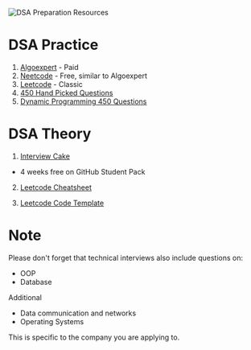 ![DSA Preparation Resources](https://github.com/UsmanGill-UG/Technical-Interview-Questions-Guide/assets/62206839/db190823-f73f-47e2-bf97-43958990846d)

# DSA Practice
1. [Algoexpert](https://www.algoexpert.io/) - Paid
2. [Neetcode](https://neetcode.io/roadmap) - Free, similar to Algoexpert
3. [Leetcode](https://leetcode.com/problemset/all/) - Classic
4. [450 Hand Picked Questions](https://www.geeksforgeeks.org/dsa-sheet-by-love-babbar/)
5. [Dynamic Programming 450 Questions](https://docs.google.com/spreadsheets/d/1pEzcVLdj7T4fv5mrNhsOvffBnsUH07GZk7c2jD-adE0/edit?usp=embed_facebook)

# DSA Theory

1. [Interview Cake](https://education.github.com/pack)
* 4 weeks free on GitHub Student Pack 

2. [Leetcode Cheatsheet](https://leetcode.com/explore/interview/card/cheatsheets/720/resources/4725/)

3. [Leetcode Code Template](https://leetcode.com/explore/interview/card/cheatsheets/720/resources/4723/)

# Note
Please don't forget that technical interviews also include questions on:

* OOP
* Database

Additional
* Data communication and networks
* Operating Systems

This is specific to the company you are applying to.
